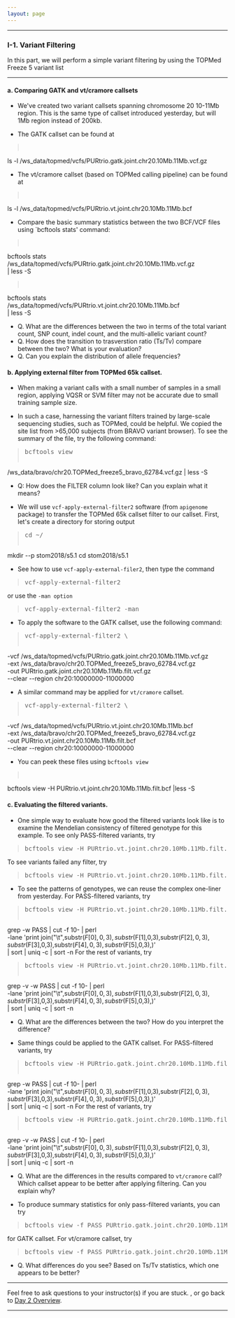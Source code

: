 ```yaml
---
layout: page
---
```


---

### I-1. Variant Filtering

In this part, we will perform a simple variant filtering by using the
TOPMed Freeze 5 variant list

---

#### a. Comparing GATK and vt/cramore callsets

- We've created two variant callsets spanning chromosome 20 10-11Mb
region. This is the same type of callset introduced yesterday, but
will 1Mb region instead of 200kb.

- The GATK callset can be found at
><pre>
ls -l /ws_data/topmed/vcfs/PURtrio.gatk.joint.chr20.10Mb.11Mb.vcf.gz</pre>

- The vt/cramore callset (based on TOPMed calling pipeline) can be
  found at
><pre>
ls -l /ws_data/topmed/vcfs/PURtrio.vt.joint.chr20.10Mb.11Mb.bcf</pre>  

- Compare the basic summary statistics between the two BCF/VCF files
  using `bcftools stats' command:
><pre>
bcftools stats \
  /ws_data/topmed/vcfs/PURtrio.gatk.joint.chr20.10Mb.11Mb.vcf.gz \
  | less -S </pre>
><pre>
bcftools stats \
  /ws_data/topmed/vcfs/PURtrio.vt.joint.chr20.10Mb.11Mb.bcf \
  | less -S </pre>
  
  * Q. What are the differences between the two in terms of the total
    variant count, SNP count, indel count, and the multi-allelic
    variant count?
  * Q. How does the transition to trasverstion ratio (Ts/Tv) compare
    between the two? What is your evaluation?
  * Q. Can you explain the distribution of allele frequencies?
	
#### b. Applying external filter from TOPMed 65k callset.

- When making a variant calls with a small number of samples in a
  small region, applying VQSR or SVM filter may not be accurate due to
  small training sample size.

- In such a case, harnessing the variant filters trained by
  large-scale sequencing studies, such as TOPMed, could be helpful. We
  copied the site list from >65,000 subjects (from BRAVO variant
  browser). To see the summary of the file, try the following command:
><pre>bcftools view
  /ws_data/bravo/chr20.TOPMed_freeze5_bravo_62784.vcf.gz | less -S</pre>
  * Q: How does the FILTER column look like? Can you explain what it
    means?

- We will use `vcf-apply-external-filter2` software (from `apigenome`
  package) to transfer the TOPMed 65k callset filter to our
  callset. First, let's create a directory for storing output
><pre>cd ~/
mkdir --p stom2018/s5.1
cd stom2018/s5.1</pre>

- See how to use `vcf-apply-external-filer2`, then type the command
><pre>vcf-apply-external-filter2</pre>
or use the `-man option`
><pre>vcf-apply-external-filter2 -man</pre>

- To apply the software to the GATK callset, use the following
  command:
><pre>vcf-apply-external-filter2 \
-vcf /ws_data/topmed/vcfs/PURtrio.gatk.joint.chr20.10Mb.11Mb.vcf.gz \
-ext /ws_data/bravo/chr20.TOPMed_freeze5_bravo_62784.vcf.gz \
-out PURtrio.gatk.joint.chr20.10Mb.11Mb.filt.vcf.gz \
--clear --region chr20:10000000-11000000</pre>

- A similar command may be applied for `vt/cramore` callset.
><pre>vcf-apply-external-filter2 \
-vcf /ws_data/topmed/vcfs/PURtrio.vt.joint.chr20.10Mb.11Mb.bcf \
-ext /ws_data/bravo/chr20.TOPMed_freeze5_bravo_62784.vcf.gz \
-out PURtrio.vt.joint.chr20.10Mb.11Mb.filt.bcf \
--clear --region chr20:10000000-11000000</pre>

- You can peek these files using `bcftools view`
><pre>
bcftools view -H PURtrio.vt.joint.chr20.10Mb.11Mb.filt.bcf |less -S</pre>

#### c. Evaluating the filtered variants.

- One simple way to evaluate how good the filtered variants look like
  is to examine the Mendelian consistency of filtered genotype for
  this example. To see only PASS-filtered variants, try 
><pre>bcftools view -H PURtrio.vt.joint.chr20.10Mb.11Mb.filt.bcf | grep -w PASS | less -S </pre>
To see variants failed any filter, try
><pre>bcftools view -H PURtrio.vt.joint.chr20.10Mb.11Mb.filt.bcf | grep -v -w PASS | less -S </pre>

- To see the patterns of genotypes, we can reuse the complex one-liner
  from yesterday. For PASS-filtered variants, try
><pre>bcftools view -H PURtrio.vt.joint.chr20.10Mb.11Mb.filt.bcf | \
grep -w PASS | cut -f 10- | perl \
-lane 'print join("\t",substr($F[0],0,3),substr($F[1],0,3),substr($F[2],0,3),substr($F[3],0,3),substr($F[4],0,3),substr($F[5],0,3),)' \
| sort | uniq -c | sort -n</pre>
For the rest of variants, try
><pre>bcftools view -H PURtrio.vt.joint.chr20.10Mb.11Mb.filt.bcf | \
grep -v -w PASS | cut -f 10- | perl \
-lane 'print join("\t",substr($F[0],0,3),substr($F[1],0,3),substr($F[2],0,3),substr($F[3],0,3),substr($F[4],0,3),substr($F[5],0,3),)' \
| sort | uniq -c | sort -n</pre>
  * Q. What are the differences between the two? How do you interpret
    the difference?

- Same things could be applied to the GATK callset.
  For PASS-filtered variants, try
><pre>bcftools view -H PURtrio.gatk.joint.chr20.10Mb.11Mb.filt.vcf.gz | \
grep -w PASS | cut -f 10- | perl \
-lane 'print join("\t",substr($F[0],0,3),substr($F[1],0,3),substr($F[2],0,3),substr($F[3],0,3),substr($F[4],0,3),substr($F[5],0,3),)' \
| sort | uniq -c | sort -n</pre>
For the rest of variants, try
><pre>bcftools view -H PURtrio.gatk.joint.chr20.10Mb.11Mb.filt.vcf.gz | \
grep -v -w PASS | cut -f 10- | perl \
-lane 'print join("\t",substr($F[0],0,3),substr($F[1],0,3),substr($F[2],0,3),substr($F[3],0,3),substr($F[4],0,3),substr($F[5],0,3),)' \
| sort | uniq -c | sort -n</pre>
  * Q. What are the differences in the results compared to
    `vt/cramore` call? Which callset appear to be better after
    applying filtering. Can you explain why?

- To produce summary statistics for only pass-filtered variants, you
  can try
><pre>bcftools view -f PASS PURtrio.gatk.joint.chr20.10Mb.11Mb.filt.vcf.gz | bcftools stats - | less -S</pre>
for GATK callset. For vt/cramore callset, try
><pre>bcftools view -f PASS PURtrio.gatk.joint.chr20.10Mb.11Mb.filt.bcf | bcftools stats - | less -S</pre>
  * Q. What differences do you see? Based on Ts/Tv statistics, which
    one appears to be better?

---
Feel free to ask questions to your instructor(s) if you are stuck. 
, or go back to [Day 2 Overview](../day2).

---
